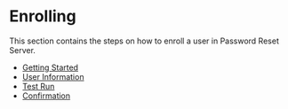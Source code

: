 [title]: # (Enrolling)
[tags]: # (enroll)
[priority]: # (501)

# Enrolling

This section contains the steps on how to enroll a user in Password Reset Server.

* [Getting Started](enroll-getting-started/index.md)
* [User Information](user-info/index.md)
* [Test Run](test-run/index.md)
* [Confirmation](enroll-confirmation/index.md)